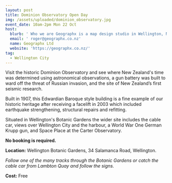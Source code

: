 ```yaml
---
layout: post
title: Dominion Observatory Open Day
img: /assets/uploaded/dominion_observatory.jpg
event_date: 10am-2pm Mon 22 Oct
host:
  blurb: ' Who we are Geographx is a map design studio in Wellington, New Zealand. The name comes from the Greek geo (the earth) and graphein (to write or paint). The Geographx office and studio is the Dominion Observatory, a registered historic building. It is located in the Wellington Botanic Garden on an elevated site with commanding views over the city. '
  email: ' roger@geographx.co.nz'
  name: Geographx Ltd
  website: 'https://geographx.co.nz/'
tag:
  - Wellington City
---
```

Visit the historic Dominion Observatory and see where New Zealand's time was determined using astronomical observations, a gun battery was built to ward off the threat of Russian invasion, and the site of New Zealand’s first seismic research.

Built in 1907, this Edwardian Baroque style building is a fine example of our historic heritage after receiving a facelift in 2003 which included earthquake strengthening, structural repairs and refitting. 

Situated in Wellington's Botanic Gardens the wider site includes the cable car, views over Wellington City and the harbour, a World War One German Krupp gun, and Space Place at the Carter Observatory. 

**No booking is required.** 

**Location:** Wellington Botanic Gardens, 34 Salamanca Road, Wellington.

_Follow one of the many tracks through the Botanic Gardens or catch the cable car from Lambton Quay and follow the signs._

**Cost:** Free
